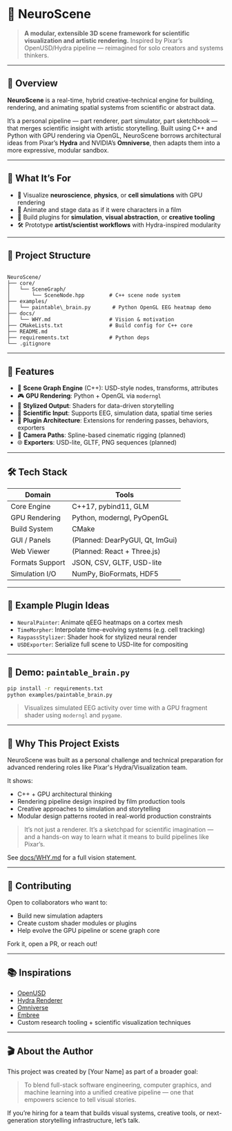 # 🧠 NeuroScene

> **A modular, extensible 3D scene framework for scientific visualization and artistic rendering.**
> Inspired by Pixar’s OpenUSD/Hydra pipeline — reimagined for solo creators and systems thinkers.

---

## 🚀 Overview

**NeuroScene** is a real-time, hybrid creative-technical engine for building, rendering, and animating spatial systems from scientific or abstract data.

It’s a personal pipeline — part renderer, part simulator, part sketchbook — that merges scientific insight with artistic storytelling. Built using C++ and Python with GPU rendering via OpenGL, NeuroScene borrows architectural ideas from Pixar’s **Hydra** and NVIDIA’s **Omniverse**, then adapts them into a more expressive, modular sandbox.

---

## 🎯 What It’s For

- 🎨 Visualize **neuroscience**, **physics**, or **cell simulations** with GPU rendering
- 🎥 Animate and stage data as if it were characters in a film
- 🧪 Build plugins for **simulation**, **visual abstraction**, or **creative tooling**
- 🛠️ Prototype **artist/scientist workflows** with Hydra-inspired modularity

---

## 📁 Project Structure

```

NeuroScene/
├── core/
│   └── SceneGraph/
│       └── SceneNode.hpp        # C++ scene node system
├── examples/
│   └── paintable\_brain.py       # Python OpenGL EEG heatmap demo
├── docs/
│   └── WHY.md                   # Vision & motivation
├── CMakeLists.txt               # Build config for C++ core
├── README.md
├── requirements.txt             # Python deps
└── .gitignore

````

---

## 🧩 Features

- 🔧 **Scene Graph Engine** (C++): USD-style nodes, transforms, attributes
- 🎮 **GPU Rendering**: Python + OpenGL via `moderngl`
- 🎨 **Stylized Output**: Shaders for data-driven storytelling
- 🧠 **Scientific Input**: Supports EEG, simulation data, spatial time series
- 🧰 **Plugin Architecture**: Extensions for rendering passes, behaviors, exporters
- 🎥 **Camera Paths**: Spline-based cinematic rigging (planned)
- 🌐 **Exporters**: USD-lite, GLTF, PNG sequences (planned)

---

## 🛠️ Tech Stack

| Domain           | Tools                             |
| ----------------| --------------------------------- |
| Core Engine      | C++17, pybind11, GLM              |
| GPU Rendering    | Python, moderngl, PyOpenGL        |
| Build System     | CMake                             |
| GUI / Panels     | (Planned: DearPyGUI, Qt, ImGui)   |
| Web Viewer       | (Planned: React + Three.js)       |
| Formats Support  | JSON, CSV, GLTF, USD-lite         |
| Simulation I/O   | NumPy, BioFormats, HDF5           |

---

## 🧠 Example Plugin Ideas

- `NeuralPainter`: Animate qEEG heatmaps on a cortex mesh
- `TimeMorpher`: Interpolate time-evolving systems (e.g. cell tracking)
- `RaypassStylizer`: Shader hook for stylized neural render
- `USDExporter`: Serialize full scene to USD-lite for compositing

---

## 🧪 Demo: `paintable_brain.py`

```bash
pip install -r requirements.txt
python examples/paintable_brain.py
````

> Visualizes simulated EEG activity over time with a GPU fragment shader using `moderngl` and `pygame`.

---

## 💼 Why This Project Exists

NeuroScene was built as a personal challenge and technical preparation for advanced rendering roles like Pixar's Hydra/Visualization team.

It shows:

* C++ + GPU architectural thinking
* Rendering pipeline design inspired by film production tools
* Creative approaches to simulation and storytelling
* Modular design patterns rooted in real-world production constraints

> It’s not just a renderer. It’s a sketchpad for scientific imagination — and a hands-on way to learn what it means to build pipelines like Pixar’s.

See [docs/WHY.md](docs/WHY.md) for a full vision statement.

---

## 🤝 Contributing

Open to collaborators who want to:

* Build new simulation adapters
* Create custom shader modules or plugins
* Help evolve the GPU pipeline or scene graph core

Fork it, open a PR, or reach out!

---

## 📚 Inspirations

* [OpenUSD](https://openusd.org/)
* [Hydra Renderer](https://graphics.pixar.com/usd/docs/Render-Delegates-in-Hydra.html)
* [Omniverse](https://developer.nvidia.com/omniverse)
* [Embree](https://www.embree.org/)
* Custom research tooling + scientific visualization techniques

---

## 🎬 About the Author

This project was created by \[Your Name] as part of a broader goal:

> To blend full-stack software engineering, computer graphics, and machine learning into a unified creative pipeline — one that empowers science to tell visual stories.

If you’re hiring for a team that builds visual systems, creative tools, or next-generation storytelling infrastructure, let’s talk.

